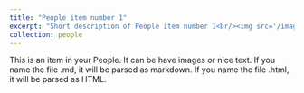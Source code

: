 ```yaml
---
title: "People item number 1"
excerpt: "Short description of People item number 1<br/><img src='/images/500x300.png'>"
collection: people
---
```


This is an item in your People. It can be have images or nice text. If you name the file .md, it will be parsed as markdown. If you name the file .html, it will be parsed as HTML. 
